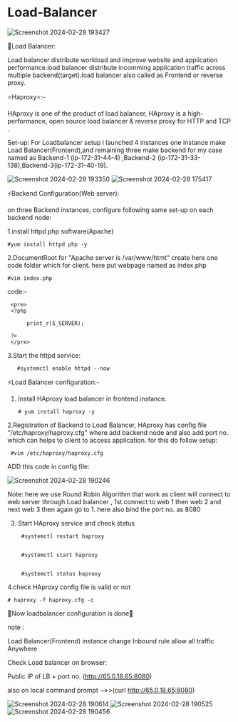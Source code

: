 # Load-Balancer
![Screenshot 2024-02-28 193427](https://github.com/Pratikshinde55/Load-Balancer/assets/145910708/e31a4593-3fd0-4421-9c51-ec6dc7210730)

🌟Load Balancer:

Load balancer distribute workload and improve website and application performance.load balancer distribute incomming application traffic across multiple backend(target).load balancer also called as Frontend or reverse proxy.

⭐Haproxy⭐:-
 
HAproxy is one of the product of load balancer, HAproxy is a high-performance, open source load balancer & reverse proxy for HTTP and TCP .

Set-up:
For Loadbalancer setup i launched 4 instances one instance make Load Balancer(Frontend),and remaining
three make backend for my case named as Backend-1 (ip-172-31-44-4) ,Backend-2 (ip-172-31-33-138),Backend-3(ip-172-31-40-19).

![Screenshot 2024-02-28 193350](https://github.com/Pratikshinde55/Load-Balancer/assets/145910708/61be7c3a-fdf8-4947-a775-1b777215eeab)
![Screenshot 2024-02-28 175417](https://github.com/Pratikshinde55/Load-Balancer/assets/145910708/f56ea353-28d4-46c4-8ef2-4f9c718aa491)

⚡Backend Configuration(Web server):

 on three Backend instances, configure following same set-up on each backend node:
 
 1.install httpd php software(Apache)

 
    #yum install httpd php -y

 2.DocumentRoot for "Apache server is /var/www/htmt" create here one code folder which for client.
   here put webpage named as index.php


    #vim index.php

code:-


     <pre>
     <?php

          print_r($_SERVER);

     ?>
     </pre>

 3.Start the httpd service:
      
       
       #systemctl enable httpd --now


⚡Load Balancer configuration:-
  
1. Install HAproxy load balancer in frontend instance.


       # yum install haproxy -y

2.Registration of Backend to Load Balancer, HAproxy has config file "/etc/haproxy/haproxy.cfg" where add backend node and also add port no. which can helps to client to access application.
for this do follow setup:


     #vim /etc/haproxy/haproxy.cfg
  
 ADD this code in config file:

 ![Screenshot 2024-02-28 190246](https://github.com/Pratikshinde55/Load-Balancer/assets/145910708/5245435a-d02e-45f1-97c5-f3f31ea67999)


Note: here we use Round Robin Algorithm that work as client will connect to web server through Load
balancer , 1st connect to web 1 then web 2 and next web 3 then again go to 1.
here also bind the port no. as 8080

3. Start HAproxy service and check status

   
        #systemctl restart haproxy
   
   
        #systemctl start haproxy


        #systemctl status haproxy

4.check HAproxy config file is valid or not

    # haproxy -f haproxy.cfg -c



💫Now loadbalancer configuration is done💫 

 note :
 
 Load Balancer(Frontend) instance change Inbound rule allow all traffic Anywhere


Check Load balancer on browser:

  Public IP of LB + port no. (http://65.0.18.65:8080) 
    
  also on local command prompt -->>(curl http://65.0.18.65:8080)

 ![Screenshot 2024-02-28 190614](https://github.com/Pratikshinde55/Load-Balancer/assets/145910708/82e506cb-3d7d-454f-8266-ca222508a16d)
 ![Screenshot 2024-02-28 190525](https://github.com/Pratikshinde55/Load-Balancer/assets/145910708/e9f58322-9a2d-4602-a8b1-370db440bf52)
 ![Screenshot 2024-02-28 190456](https://github.com/Pratikshinde55/Load-Balancer/assets/145910708/085efef9-ce7d-4bd5-9b8d-34fc6aa4632d)


  


    










